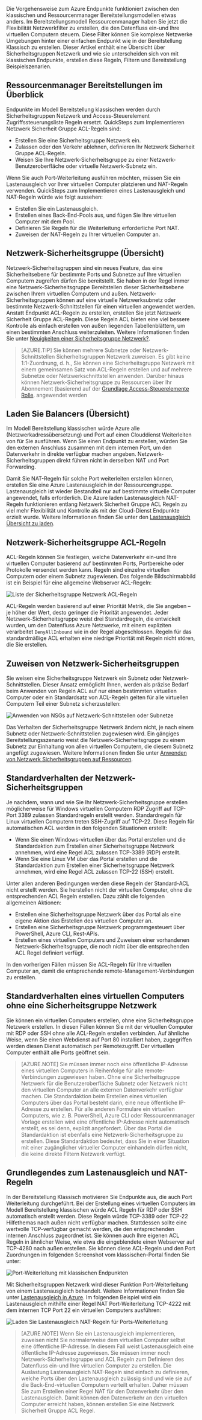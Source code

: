 Die Vorgehensweise zum Azure Endpunkte funktioniert zwischen den klassischen und Ressourcenmanager Bereitstellungsmodellen etwas anders. Im Bereitstellungsmodell Ressourcenmanager haben Sie jetzt die Flexibilität Netzwerkfilter zu erstellen, die den Datenfluss ein-und Ihre virtuellen Computern steuern. Diese Filter können Sie komplexe Netzwerke Umgebungen hinter einer einfachen Endpunkt wie in der Bereitstellung Klassisch zu erstellen. Dieser Artikel enthält eine Übersicht über Sicherheitsgruppen Netzwerk und wie sie unterscheiden sich von mit klassischen Endpunkte, erstellen diese Regeln, Filtern und Bereitstellung Beispielszenarien.


## <a name="overview-of-resource-manager-deployments"></a>Ressourcenmanager Bereitstellungen im Überblick
Endpunkte im Modell Bereitstellung klassischen werden durch Sicherheitsgruppen Netzwerk und Access-Steuerelement Zugriffssteuerungsliste Regeln ersetzt. QuickSteps zum Implementieren Netzwerk Sicherheit Gruppe ACL-Regeln sind:

- Erstellen Sie eine Sicherheitsgruppe Netzwerk ein.
- Zulassen oder den Verkehr ablehnen, definieren Ihr Netzwerk Sicherheit Gruppe ACL-Regeln.
- Weisen Sie Ihre Netzwerk-Sicherheitsgruppe zu einer Netzwerk-Benutzeroberfläche oder virtuelle Netzwerk-Subnetz ein.

Wenn Sie auch Port-Weiterleitung ausführen möchten, müssen Sie ein Lastenausgleich vor Ihrer virtuellen Computer platzieren und NAT-Regeln verwenden. QuickSteps zum Implementieren eines Lastenausgleich und NAT-Regeln würde wie folgt aussehen:

- Erstellen Sie ein Lastenausgleich.
- Erstellen eines Back-End-Pools aus, und fügen Sie Ihre virtuellen Computer mit dem Pool.
- Definieren Sie Regeln für die Weiterleitung erforderliche Port NAT.
- Zuweisen der NAT-Regeln zu Ihrer virtuellen Computer an.


## <a name="network-security-group-overview"></a>Netzwerk-Sicherheitsgruppe (Übersicht)
Netzwerk-Sicherheitsgruppen sind ein neues Feature, das eine Sicherheitsebene für bestimmte Ports und Subnetze auf Ihre virtuellen Computern zugreifen dürfen Sie bereitstellt. Sie haben in der Regel immer eine Netzwerk-Sicherheitsgruppe Bereitstellen dieser Sicherheitsebene zwischen Ihrem virtuellen Computern und außen. Netzwerk-Sicherheitsgruppen können auf eine virtuelle Netzwerksubnetz oder bestimmte Netzwerk-Schnittstellen für einen virtuellen angewendet werden. Anstatt Endpunkt ACL-Regeln zu erstellen, erstellen Sie jetzt Netzwerk Sicherheit Gruppe ACL-Regeln. Diese Regeln ACL bieten eine viel bessere Kontrolle als einfach erstellen von außen liegenden Tabellenblättern, um einen bestimmten Anschluss weiterzuleiten. Weitere Informationen finden Sie unter [Neuigkeiten einer Sicherheitsgruppe Netzwerk?](../articles/virtual-network/virtual-networks-nsg.md).

> [AZURE.TIP] Sie können mehrere Subnetze oder Netzwerk-Schnittstellen Sicherheitsgruppen Netzwerk zuweisen. Es gibt keine 1:1-Zuordnung, d. h., Sie können eine Sicherheitsgruppe Netzwerk mit einem gemeinsamen Satz von ACL-Regeln erstellen und auf mehrere Subnetze oder Netzwerkschnittstellen anwenden. Darüber hinaus können Netzwerk-Sicherheitsgruppe zu Ressourcen über Ihr Abonnement (basierend auf der [Grundlage Access-Steuerelemente Rolle](../articles/active-directory/role-based-access-control-what-is.md). angewendet werden


## <a name="load-balancers-overview"></a>Laden Sie Balancers (Übersicht)
Im Modell Bereitstellung klassischen würde Azure alle (Netzwerkadressübersetzung) und Port auf einen Clouddienst Weiterleiten von für Sie ausführen. Wenn Sie einen Endpunkt zu erstellen, würden Sie den externen Anschluss zusammen mit dem internen Port, um den Datenverkehr in direkte verfügbar machen angeben. Netzwerk-Sicherheitsgruppen direkt führen nicht in derselben NAT und Port Forwarding. 

Damit Sie NAT-Regeln für solche Port weiterleiten erstellen können, erstellen Sie eine Azure Lastenausgleich in der Ressourcengruppe. Lastenausgleich ist wieder Bestandteil nur auf bestimmte virtuelle Computer angewendet, falls erforderlich. Die Azure laden Lastenausgleich NAT-Regeln funktionieren entlang Netzwerk Sicherheit Gruppe ACL Regeln zu viel mehr Flexibilität und Kontrolle als mit der Cloud-Dienst Endpunkte erzielt wurde. Weitere Informationen finden Sie unter den [Lastenausgleich Übersicht zu laden](../articles/load-balancer/load-balancer-overview.md).


## <a name="network-security-group-acl-rules"></a>Netzwerk-Sicherheitsgruppe ACL-Regeln
ACL-Regeln können Sie festlegen, welche Datenverkehr ein-und Ihre virtuellen Computer basierend auf bestimmten Ports, Portbereiche oder Protokolle versendet werden kann. Regeln sind einzelne virtuellen Computern oder einem Subnetz zugewiesen. Das folgende Bildschirmabbild ist ein Beispiel für eine allgemeine Webserver ACL-Regeln:

![Liste der Sicherheitsgruppe Netzwerk ACL-Regeln](./media/virtual-machines-common-endpoints-in-resource-manager/example-acl-rules.png)

ACL-Regeln werden basierend auf einer Priorität Metrik, die Sie angeben – je höher der Wert, desto geringer die Priorität angewendet. Jeder Netzwerk-Sicherheitsgruppe weist drei Standardregeln, die entwickelt wurden, um den Datenfluss Azure Netzwerke, mit einem expliziten verarbeitet `DenyAllInbound` wie in der Regel abgeschlossen. Regeln für das standardmäßige ACL erhalten eine niedrige Priorität mit Regeln nicht stören, die Sie erstellen.


## <a name="assigning-network-security-groups"></a>Zuweisen von Netzwerk-Sicherheitsgruppen
Sie weisen eine Sicherheitsgruppe Netzwerk ein Subnetz oder Netzwerk-Schnittstellen. Dieser Ansatz ermöglicht Ihnen, werden als präzise Bedarf beim Anwenden von Regeln ACL auf nur einen bestimmten virtuellen Computer oder ein Standardsatz von ACL-Regeln gelten für alle virtuellen Computern Teil einer Subnetz sicherzustellen:

![Anwenden von NSGs auf Netzwerk-Schnittstellen oder Subnetze](./media/virtual-machines-common-endpoints-in-resource-manager/apply-nsg-to-resources.png)

Das Verhalten der Sicherheitsgruppe Netzwerk ändern nicht, je nach einem Subnetz oder Netzwerk-Schnittstellen zugewiesen wird. Ein gängiges Bereitstellungsszenario weist die Netzwerk-Sicherheitsgruppe zu einem Subnetz zur Einhaltung von allen virtuellen Computern, die diesem Subnetz angefügt zugewiesen. Weitere Informationen finden Sie unter [Anwenden von Netzwerk Sicherheitsgruppen auf Ressourcen](../virtual-nework/virtual-networks-nsg.md#associating-nsgs).


## <a name="default-behavior-of-network-security-groups"></a>Standardverhalten der Netzwerk-Sicherheitsgruppen
Je nachdem, wann und wie Sie Ihr Netzwerk-Sicherheitsgruppe erstellen möglicherweise für Windows virtuellen Computern RDP Zugriff auf TCP-Port 3389 zulassen Standardregeln erstellt werden. Standardregeln für Linux virtuellen Computern treten SSH-Zugriff auf TCP-22. Diese Regeln für automatischen ACL werden in den folgenden Situationen erstellt:

- Wenn Sie einen Windows-virtuellen über das Portal erstellen und die Standardaktion zum Erstellen einer Sicherheitsgruppe Netzwerk annehmen, wird eine Regel ACL zulassen TCP-3389 (RDP) erstellt.
- Wenn Sie eine Linux VM über das Portal erstellen und die Standardaktion zum Erstellen einer Sicherheitsgruppe Netzwerk annehmen, wird eine Regel ACL zulassen TCP-22 (SSH) erstellt.

Unter allen anderen Bedingungen werden diese Regeln der Standard-ACL nicht erstellt werden. Sie herstellen nicht der virtuellen Computer, ohne die entsprechenden ACL Regeln erstellen. Dazu zählt die folgenden allgemeinen Aktionen:

- Erstellen eine Sicherheitsgruppe Netzwerk über das Portal als eine eigene Aktion das Erstellen des virtuellen Computer an.
- Erstellen eine Sicherheitsgruppe Netzwerk programmgesteuert über PowerShell, Azure CLI, Rest-APIs.
- Erstellen eines virtuellen Computers und Zuweisen einer vorhandenen Netzwerk-Sicherheitsgruppe, die noch nicht über die entsprechenden ACL Regel definiert verfügt.

In den vorherigen Fällen müssen Sie ACL-Regeln für Ihre virtuellen Computer an, damit die entsprechende remote-Management-Verbindungen zu erstellen.


## <a name="default-behavior-of-a-vm-without-a-network-security-group"></a>Standardverhalten eines virtuellen Computers ohne eine Sicherheitsgruppe Netzwerk
Sie können ein virtuellen Computers erstellen, ohne eine Sicherheitsgruppe Netzwerk erstellen. In diesen Fällen können Sie mit der virtuellen Computer mit RDP oder SSH ohne alle ACL-Regeln erstellen verbinden. Auf ähnliche Weise, wenn Sie einen Webdienst auf Port 80 installiert haben, zugegriffen werden diesen Dienst automatisch per Remotezugriff. Der virtuellen Computer enthält alle Ports geöffnet sein.

> [AZURE.NOTE] Sie müssen immer noch eine öffentliche IP-Adresse eines virtuellen Computers in Reihenfolge für alle remote-Verbindungen zugewiesen haben. Ohne eine Sicherheitsgruppe Netzwerk für die Benutzeroberfläche Subnetz oder Netzwerk nicht den virtuellen Computer an alle externen Datenverkehr verfügbar machen. Die Standardaktion beim Erstellen eines virtuellen Computers über das Portal besteht darin, eine neue öffentliche IP-Adresse zu erstellen. Für alle anderen Formulare ein virtuellen Computers, wie z. B. PowerShell, Azure CLI oder Ressourcenmanager Vorlage erstellen wird eine öffentliche IP-Adresse nicht automatisch erstellt, es sei denn, explizit angefordert. Über das Portal die Standardaktion ist ebenfalls eine Netzwerk-Sicherheitsgruppe zu erstellen. Diese Standardaktion bedeutet, dass Sie in einer Situation mit einer zugänglicher virtueller Computer einhandeln dürfen nicht, die keine direkte Filtern Netzwerk verfügt.


## <a name="understanding-load-balancers-and-nat-rules"></a>Grundlegendes zum Lastenausgleich und NAT-Regeln
In der Bereitstellung Klassisch motivieren Sie Endpunkte aus, die auch Port Weiterleitung durchgeführt. Bei der Erstellung eines virtuellen Computers im Modell Bereitstellung klassischen würde ACL Regeln für RDP oder SSH automatisch erstellt werden. Diese Regeln würde TCP-3389 oder TCP-22 Hilfethemas nach außen nicht verfügbar machen. Stattdessen sollte eine wertvolle TCP-verfügbar gemacht werden, die den entsprechenden internen Anschluss zugeordnet ist. Sie können auch Ihre eigenen ACL Regeln in ähnlicher Weise, wie etwa die eingeblendete einen Webserver auf TCP-4280 nach außen erstellen. Sie können diese ACL-Regeln und den Port Zuordnungen im folgenden Screenshot vom klassischen-Portal finden Sie unter:

![Port-Weiterleitung mit klassischen Endpunkten](./media/virtual-machines-common-endpoints-in-resource-manager/classic-endpoints-port-forwarding.png)

Mit Sicherheitsgruppen Netzwerk wird dieser Funktion Port-Weiterleitung von einem Lastenausgleich behandelt. Weitere Informationen finden Sie unter [Lastenausgleich in Azure](../articles/load-balancer/load-balancer-overview.md). Im folgenden Beispiel wird ein Lastenausgleich mithilfe einer Regel NAT Port-Weiterleitung TCP-4222 mit dem internen TCP Port 22 ein virtuellen Computers ausführen:

![Laden Sie Lastenausgleich NAT-Regeln für Ports-Weiterleitung](./media/virtual-machines-common-endpoints-in-resource-manager/load-balancer-nat-rules.png)

> [AZURE.NOTE] Wenn Sie ein Lastenausgleich implementieren, zuweisen nicht Sie normalerweise dem virtuellen Computer selbst eine öffentliche IP-Adresse. In diesem Fall weist Lastenausgleich eine öffentliche IP-Adresse zugewiesen. Sie müssen immer noch Netzwerk-Sicherheitsgruppe und ACL Regeln zum Definieren des Datenfluss ein-und Ihre virtuellen Computer zu erstellen. Die Auslastung Lastenausgleich NAT-Regeln sind einfach zu definieren, welche Ports über den Lastenausgleich zulässig sind und wie sie auf die Back-End-virtuellen Computern verteilt erhalten. Daher müssen Sie zum Erstellen einer Regel NAT für den Datenverkehr über den Lastenausgleich. Damit können den Datenverkehr an den virtuellen Computer erreicht haben, können erstellen Sie eine Netzwerk Sicherheit Gruppe ACL Regel.